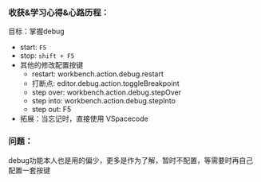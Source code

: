 ### 收获&学习心得&心路历程：

目标：掌握debug

- start: `F5`
- stop: `shift + F5`
- 其他的修改配置按键
  - restart: workbench.action.debug.restart
  - 打断点: editor.debug.action.toggleBreakpoint
  - step over: workbench.action.debug.stepOver
  - step into: workbench.action.debug.stepInto
  - step out: F5
- 拓展：当忘记时，直接使用 VSpacecode

### 问题：

debug功能本人也是用的偏少，更多是作为了解，暂时不配置，等需要时再自己配置一套按键